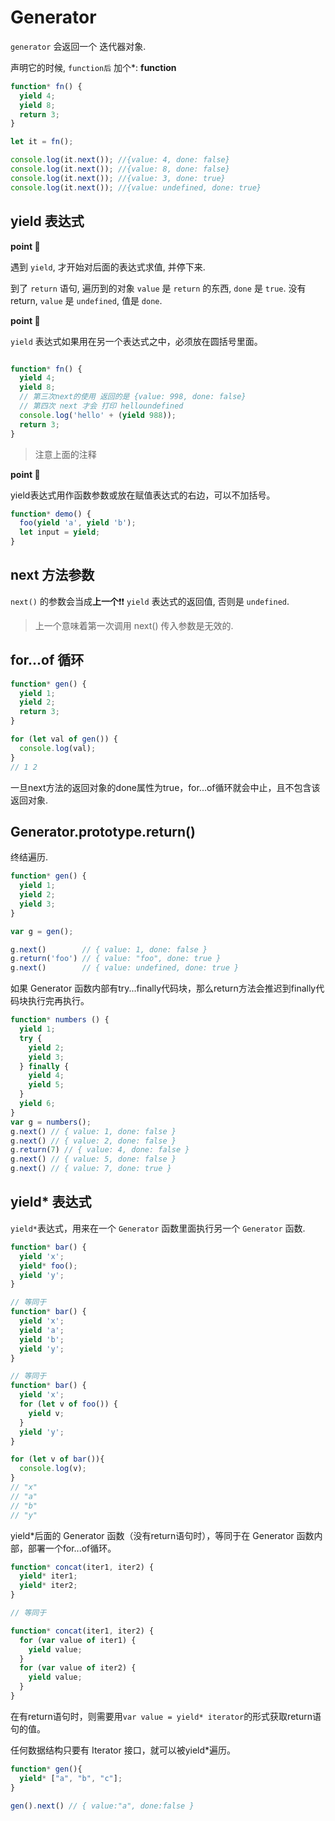 # Generator

`generator` 会返回一个 迭代器对象.

声明它的时候, `function后` 加个\*: **function**

```js
function* fn() {
  yield 4;
  yield 8;
  return 3;
}

let it = fn();

console.log(it.next()); //{value: 4, done: false}
console.log(it.next()); //{value: 8, done: false}
console.log(it.next()); //{value: 3, done: true}
console.log(it.next()); //{value: undefined, done: true}

```

## yield 表达式

**point :clap:**

遇到 `yield`, 才开始对后面的表达式求值, 并停下来.

到了 `return` 语句, 遍历到的对象 `value` 是 `return` 的东西, `done` 是 `true`. 没有   return, `value` 是 `undefined`, 值是 `done`.

**point :clap:**

`yield` 表达式如果用在另一个表达式之中，必须放在圆括号里面。

```js

function* fn() {
  yield 4;
  yield 8;
  // 第三次next的使用 返回的是 {value: 998, done: false}
  // 第四次 next 才会 打印 helloundefined
  console.log('hello' + (yield 988));
  return 3;
}
```

> 注意上面的注释

**point :clap:**

yield表达式用作函数参数或放在赋值表达式的右边，可以不加括号。

```js
function* demo() {
  foo(yield 'a', yield 'b');
  let input = yield;
}
```

## next 方法参数

`next()` 的参数会当成**上一个**:exclamation::exclamation: `yield` 表达式的返回值, 否则是 `undefined`.

> 上一个意味着第一次调用 next() 传入参数是无效的.

## for...of 循环

```js
function* gen() {
  yield 1;
  yield 2;
  return 3;
}

for (let val of gen()) {
  console.log(val);
}
// 1 2
```
一旦next方法的返回对象的done属性为true，for...of循环就会中止，且不包含该返回对象.

## Generator.prototype.return()

终结遍历.

```js
function* gen() {
  yield 1;
  yield 2;
  yield 3;
}

var g = gen();

g.next()        // { value: 1, done: false }
g.return('foo') // { value: "foo", done: true }
g.next()        // { value: undefined, done: true }
```

如果 Generator 函数内部有try...finally代码块，那么return方法会推迟到finally代码块执行完再执行。

```js
function* numbers () {
  yield 1;
  try {
    yield 2;
    yield 3;
  } finally {
    yield 4;
    yield 5;
  }
  yield 6;
}
var g = numbers();
g.next() // { value: 1, done: false }
g.next() // { value: 2, done: false }
g.return(7) // { value: 4, done: false }
g.next() // { value: 5, done: false }
g.next() // { value: 7, done: true }
```

## yield* 表达式

`yield*`表达式，用来在一个 `Generator` 函数里面执行另一个 `Generator` 函数.

```js
function* bar() {
  yield 'x';
  yield* foo();
  yield 'y';
}

// 等同于
function* bar() {
  yield 'x';
  yield 'a';
  yield 'b';
  yield 'y';
}

// 等同于
function* bar() {
  yield 'x';
  for (let v of foo()) {
    yield v;
  }
  yield 'y';
}

for (let v of bar()){
  console.log(v);
}
// "x"
// "a"
// "b"
// "y"
```
yield*后面的 Generator 函数（没有return语句时），等同于在 Generator 函数内部，部署一个for...of循环。

```js
function* concat(iter1, iter2) {
  yield* iter1;
  yield* iter2;
}

// 等同于

function* concat(iter1, iter2) {
  for (var value of iter1) {
    yield value;
  }
  for (var value of iter2) {
    yield value;
  }
}

```
在有return语句时，则需要用`var value = yield* iterator`的形式获取return语句的值。

任何数据结构只要有 Iterator 接口，就可以被yield*遍历。

```js
function* gen(){
  yield* ["a", "b", "c"];
}

gen().next() // { value:"a", done:false }
```
